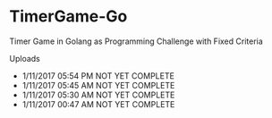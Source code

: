 # TimerGame-Go
Timer Game in Golang as Programming Challenge with Fixed Criteria

Uploads
* 1/11/2017 05:54 PM NOT YET COMPLETE
* 1/11/2017 05:45 AM NOT YET COMPLETE
* 1/11/2017 05:30 AM NOT YET COMPLETE
* 1/11/2017 00:47 AM NOT YET COMPLETE
